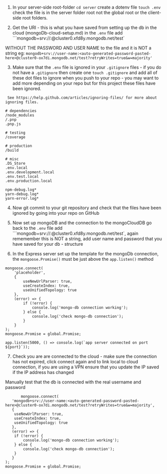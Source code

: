 1. In  your server-side root-folder ```cd server``` create a dotenv file ```touch .env``` check the file is in the server folder root not the global root or the client-side root folders.

2. Get the URI - this is what you have saved from setting up the db in the cloud (mongoDb-cloud-setup.md) in the ```.env``` file add ```mongodb+srv://:@cluster0.xfd8y.mongodb.net/test`

WITHOUT THE PASSWORD AND USER NAME to the file and it is NOT a string eg: ```mongodb+srv://user-name:<auto-generated-password-pasted-here>@cluster0-ox7di.mongodb.net/test?retryWrites=true&w=majority'``` 

3. Make sure that the ```.env``` file is ignored in your ```.gitignore``` files - if you do not have a ```.gitignore``` then create one ```touch .gitignore``` and add all of these dot files to ignore when you push to your repo - you may want to add more depending on your repo but for this project these files have been ignored.

```
 See https://help.github.com/articles/ignoring-files/ for more about ignoring files.

# dependencies
/node_modules
/.pnp
.pnp.js

# testing
/coverage

# production
/build

# misc
.DS_Store
.env.local
.env.development.local
.env.test.local
.env.production.local

npm-debug.log*
yarn-debug.log*
yarn-error.log*
```

4. Now git commit to your git repository and check that the files have been ignored by going into your repo on GitHub

5. Now set up mongoDB and the connection to the mongoCloudDB go back to the ```.env``` file add ```mongodb+srv://:@cluster0.xfd8y.mongodb.net/test`, again rememember this is NOT a string, add user name and password that you have saved for your db - structure


6. In the Express server set up the template for the mongoDb connection, the ```mongoose.Promise()``` must be just above the ```app.listen()``` method

```
mongoose.connect(
	'placeholder',
	{
		useNewUrlParser: true,
		useCreateIndex: true,
		useUnifiedTopology: true
	},
	(error) => {
		if (!error) {
			console.log('mongo-db connection working');
		} else {
			console.log('check mongo-db connection');
		}
	}
);
mongoose.Promise = global.Promise;

app.listen(5000, () => console.log(`app server connected on port ${port}`));
```

7. Check you are are connected to the cloud - make sure the connection has not expired, click connect again and to link local to cloud connection, if you are using a VPN ensure that you update the IP saved if the IP address has changed

Manually test that the db is connected with the real username and password

```
       mongoose.connect(
   'mongodb+srv://user-name:<auto-generated-password-pasted-here>@cluster0-ox7di.mongodb.net/test?retryWrites=true&w=majority',
   {
   	useNewUrlParser: true,
   	useCreateIndex: true,
   	useUnifiedTopology: true
   },
   (error) => {
   	if (!error) {
   		console.log('mongo-db connection working');
   	} else {
   		console.log('check mongo-db connection');
   	}
   }
);
mongoose.Promise = global.Promise;
```